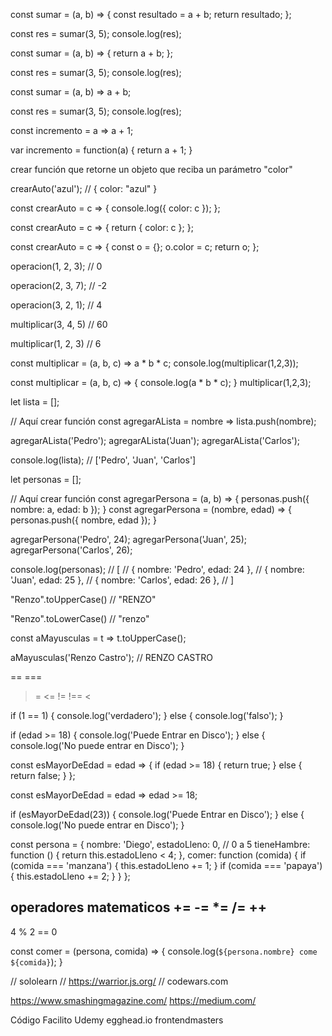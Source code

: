 const sumar = (a, b) => {
    const resultado = a + b;
    return resultado;
};

const res = sumar(3, 5);
console.log(res);




const sumar = (a, b) => {
    return a + b;
};

const res = sumar(3, 5);
console.log(res);




const sumar = (a, b) => a + b;

const res = sumar(3, 5);
console.log(res);




const incremento = a => a + 1;


var incremento = function(a) {
    return a + 1;
}

crear función que retorne un objeto
que reciba un parámetro "color"


crearAuto('azul');
// { color: "azul" }



const crearAuto = c => {
    console.log({ color: c });
};

const crearAuto = c => {
    return { color: c };
};

const crearAuto = c => {
    const o = {};
    o.color = c;
    return o;
};



operacion(1, 2, 3);
// 0

operacion(2, 3, 7);
// -2

operacion(3, 2, 1);
// 4




multiplicar(3, 4, 5)
// 60

multiplicar(1, 2, 3)
// 6



const multiplicar = (a, b, c) => a * b * c;
console.log(multiplicar(1,2,3));

const multiplicar = (a, b, c) => {
    console.log(a * b * c);
}
multiplicar(1,2,3);




let lista = [];

// Aquí crear función
const agregarALista = nombre => lista.push(nombre);

agregarALista('Pedro');
agregarALista('Juan');
agregarALista('Carlos');

console.log(lista);
// ['Pedro', 'Juan', 'Carlos']



let personas = [];

// Aquí crear función
const agregarPersona = (a, b) => {
  personas.push({ nombre: a, edad: b });
}
const agregarPersona = (nombre, edad) => {
  personas.push({ nombre, edad });
}

agregarPersona('Pedro', 24);
agregarPersona('Juan', 25);
agregarPersona('Carlos', 26);

console.log(personas);
// [
//   { nombre: 'Pedro', edad: 24 },
//   { nombre: 'Juan', edad: 25 },
//   { nombre: 'Carlos', edad: 26 },
// ]




"Renzo".toUpperCase()
// "RENZO"

"Renzo".toLowerCase()
// "renzo"

const aMayusculas = t => t.toUpperCase();

aMayusculas('Renzo Castro');
// RENZO CASTRO




==    ===
>=
<=
!=    !==
<
>

if (1 == 1) {
  console.log('verdadero');
} else {
  console.log('falso');
}


if (edad >= 18) {
  console.log('Puede Entrar en Disco');
} else {
  console.log('No puede entrar en Disco');
}


const esMayorDeEdad = edad => {
  if (edad >= 18) {
    return true;
  } else {
    return false;
  }
};

const esMayorDeEdad = edad => edad >= 18;

if (esMayorDeEdad(23)) {
  console.log('Puede Entrar en Disco');
} else {
  console.log('No puede entrar en Disco');
}




const persona = {
  nombre: 'Diego',
  estadoLleno: 0, // 0 a 5
  tieneHambre: function () {
    return this.estadoLleno < 4;
  },
  comer: function (comida) {
    if (comida === 'manzana') {
      this.estadoLleno += 1;
    }
    if (comida === 'papaya') {
      this.estadoLleno += 2;
    }
  }
};


operadores matematicos
+=
-=
*=
/=
++
--
4 % 2 == 0



const comer = (persona, comida) => {
  console.log(`${persona.nombre} come ${comida}`);
}














// sololearn
// https://warrior.js.org/
// codewars.com


https://www.smashingmagazine.com/
https://medium.com/


Código Facilito
Udemy
egghead.io
frontendmasters
